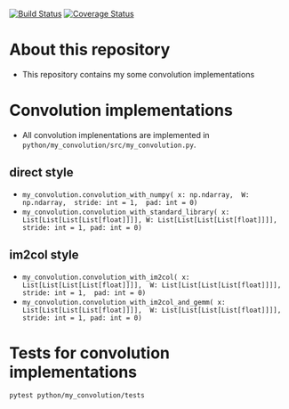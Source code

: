 [![Build Status](https://travis-ci.org/serihiro/convolution_experiments.svg?branch=master)](https://travis-ci.org/serihiro/convolution_experiments)
[![Coverage Status](https://coveralls.io/repos/github/serihiro/convolution_experiments/badge.svg?branch=master)](https://coveralls.io/github/serihiro/convolution_experiments?branch=master)

# About this repository
- This repository contains my some convolution implementations

# Convolution implementations
- All convolution implenentations are implemented in `python/my_convolution/src/my_convolution.py`.

## direct style
- `my_convolution.convolution_with_numpy(
   x: np.ndarray, 
   W: np.ndarray, 
   stride: int = 1, 
   pad: int = 0)`
- `my_convolution.convolution_with_standard_library(
  x: List[List[List[List[float]]]],
  W: List[List[List[List[float]]]],
  stride: int = 1,
  pad: int = 0)`

## im2col style
- `my_convolution.convolution_with_im2col(
  x: List[List[List[List[float]]]], 
  W: List[List[List[List[float]]]],
  stride: int = 1, 
  pad: int = 0)`
- `my_convolution.convolution_with_im2col_and_gemm(
  x: List[List[List[List[float]]]], 
  W: List[List[List[List[float]]]],
  stride: int = 1,
  pad: int = 0)`

# Tests for convolution implementations

```sh
pytest python/my_convolution/tests
```
